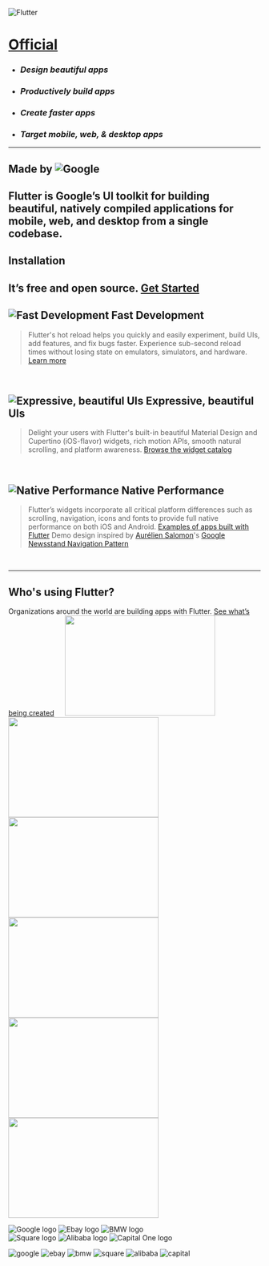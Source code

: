 ![Flutter](https://flutter.dev/assets/flutter-lockup-1caf6476beed76adec3c477586da54de6b552b2f42108ec5bc68dc63bae2df75.png)

# [Official](https://flutter.dev/)
- ### _Design beautiful apps_
- ### _Productively build apps_
- ### _Create faster apps_
- ### _Target mobile, web, & desktop apps_
---
## Made by ![Google](https://flutter.dev/assets/homepage/logo-google-fb903d829602dd356c500efc9dddf50b58f227ff1d88373c6caa64f997b663d3.svg)


Flutter is Google’s UI toolkit for building beautiful, natively compiled applications for mobile, web, and desktop from a single codebase.
&emsp;
---



## Installation
It’s free and open source.
[Get Started](https://flutter.dev/docs/get-started/install)
&emsp;
---

## ![Fast Development](https://flutter.dev/assets/homepage/icon-development-02b120c5632de8bcfebaa9af8d93938c403217b5be8d40d596af576c4ed85aa6.svg) Fast Development

> Flutter's hot reload helps you quickly and easily experiment, build UIs, add features, and fix bugs faster. Experience sub-second reload times without losing state on emulators, simulators, and hardware.
[Learn more](https://flutter.dev/docs/development/tools/hot-reload)

&emsp;

## ![Expressive, beautiful UIs](https://flutter.dev/assets/homepage/icon-ui-5917d09ef0d8f9538615b4281870960b865bba4c8b6926b5adaef91433af0b07.svg) Expressive, beautiful UIs

> Delight your users with Flutter's built-in beautiful Material Design and Cupertino (iOS-flavor) widgets, rich motion APIs, smooth natural scrolling, and platform awareness.
[Browse the widget catalog](https://flutter.dev/docs/development/ui/widgets)


&emsp;
## ![Native Performance](https://flutter.dev/assets/homepage/icon-performance-680fb3687109ba7ea0c22627da3a9fa761944ae7b521468003b932aa9133ca5b.svg) Native Performance

> Flutter’s widgets incorporate all critical platform differences such as scrolling, navigation, icons and fonts to provide full native performance on both iOS and Android.
[Examples of apps built with Flutter](https://flutter.dev/showcase)
Demo design inspired by [Aurélien Salomon](https://dribbble.com/aureliensalomon)'s [Google Newsstand Navigation Pattern](https://dribbble.com/shots/2940231-Google-Newsstand-Navigation-Pattern)

&emsp;

---


## Who's using Flutter?
Organizations around the world are building apps with Flutter.
[See what’s being created](https://flutter.dev/showcase)
&emsp;
<img src="https://flutter.dev/assets/homepage/garden-logos-color/google-5c9ef2841dda5d0247e53d56a91a70a1b961a08f1d2f0898d14441c3bc943586.png" width = "300" height = "200" />
<img src="https://flutter.dev/assets/homepage/garden-logos-color/ebay-f4a49fe64c5b6aedae0e8569f73e9162ae874c9d273464e5047cee3eb9388cff.png" width = "300" height = "200" />
<img src="https://flutter.dev/assets/homepage/garden-logos-color/bmw-e4981c2b2e2232677ae21defd00772860216b16e5c1e3fd96feb000e4f661f0c.jpg" width = "300" height = "200" />
<img src="https://flutter.dev/assets/homepage/garden-logos-color/square-1ad0f8048aac312d74648ce0bdc3b1bfd35725d8aa03822d5142e0eeec0353e7.png" width = "300" height = "200" />
<img src="https://flutter.dev/assets/homepage/garden-logos-color/alibaba-97b7139685585cb9201f2b7b52bbef9f5b5df33349dd374738fad86a99a2ef01.png" width = "300" height = "200" />
<img src="https://flutter.dev/assets/homepage/garden-logos-color/capital-one-30b02ad6d4e45ddfc4401498f12e40d8575c06eb2a0109d62cd4ab55386af0d3.png" width = "300" height = "200" />
<div class="card-body">
        <div class="row">
            <div class="homepage__card-graphic col-lg-7 order-lg-1">
                <div>
                    <div class="landing-page__card-graphic__logo-row row align-items-center">
                        <img alt="Google logo" class="col-4" src="https://flutter.dev/assets/homepage/garden-logos-color/google-5c9ef2841dda5d0247e53d56a91a70a1b961a08f1d2f0898d14441c3bc943586.png" integrity="sha256-XJ7yhB3aXQJH5T1WqRpwoblhoI8dLwiY0URBw7yUNYY=" crossorigin="anonymous">
                        <img alt="Ebay logo" class="col-4" src="https://flutter.dev/assets/homepage/garden-logos-color/ebay-f4a49fe64c5b6aedae0e8569f73e9162ae874c9d273464e5047cee3eb9388cff.png" integrity="sha256-9KSf5kxbau2uDoVp9z6RYq6HTJ0nNGTlBHzuPrk4jP8=" crossorigin="anonymous">
                        <img alt="BMW logo" class="col-4" src="https://flutter.dev/assets/homepage/garden-logos-color/bmw-e4981c2b2e2232677ae21defd00772860216b16e5c1e3fd96feb000e4f661f0c.jpg" integrity="sha256-5JgcKy4iMmd64h3v0AdyhgIWsW5cHj/Zb+sADk9mHww=" crossorigin="anonymous">
                    </div>
                    <div class="landing-page__card-graphic__logo-row row align-items-center">
                        <img alt="Square logo" class="col-4" src="https://flutter.dev/assets/homepage/garden-logos-color/square-1ad0f8048aac312d74648ce0bdc3b1bfd35725d8aa03822d5142e0eeec0353e7.png" integrity="sha256-GtD4BIqsMS10ZIzgvcOxv9NXJdiqA4ItUULg7uwDU+c=" crossorigin="anonymous">
                        <img alt="Alibaba logo" class="col-4" src="https://flutter.dev/assets/homepage/garden-logos-color/alibaba-97b7139685585cb9201f2b7b52bbef9f5b5df33349dd374738fad86a99a2ef01.png" integrity="sha256-l7cTloVYXLkgHyt7Urvvn1td8zNJ3TdHOPrYapmi7wE=" crossorigin="anonymous">
                        <img alt="Capital One logo" class="col-4" src="https://flutter.dev/assets/homepage/garden-logos-color/capital-one-30b02ad6d4e45ddfc4401498f12e40d8575c06eb2a0109d62cd4ab55386af0d3.png" integrity="sha256-MLAq1tTkXd/EQBSY8S5A2FdcBusqAQnWLNSrVThq8NM=" crossorigin="anonymous">
                    </div>
                </div>
            </div>
        </div>
    </div>

![google](https://flutter.dev/assets/homepage/garden-logos-color/google-5c9ef2841dda5d0247e53d56a91a70a1b961a08f1d2f0898d14441c3bc943586.png)
![ebay](https://flutter.dev/assets/homepage/garden-logos-color/ebay-f4a49fe64c5b6aedae0e8569f73e9162ae874c9d273464e5047cee3eb9388cff.png)
![bmw](https://flutter.dev/assets/homepage/garden-logos-color/bmw-e4981c2b2e2232677ae21defd00772860216b16e5c1e3fd96feb000e4f661f0c.jpg)
![square](https://flutter.dev/assets/homepage/garden-logos-color/square-1ad0f8048aac312d74648ce0bdc3b1bfd35725d8aa03822d5142e0eeec0353e7.png)
![alibaba](https://flutter.dev/assets/homepage/garden-logos-color/alibaba-97b7139685585cb9201f2b7b52bbef9f5b5df33349dd374738fad86a99a2ef01.png)
![capital](https://flutter.dev/assets/homepage/garden-logos-color/capital-one-30b02ad6d4e45ddfc4401498f12e40d8575c06eb2a0109d62cd4ab55386af0d3.png)
